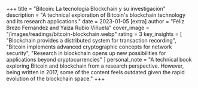+++
title = "Bitcoin: La tecnología Blockchain y su investigación"
description = "A technical exploration of Bitcoin's blockchain technology and its research applications."
date = 2023-01-05
[extra]
author = "Féliz Brezo Fernández and Yaiza Rubio Viñuela"
cover_image = "/images/readings/bitcoin-blockchain.webp"
rating = 3
key_insights = [
    "Blockchain provides a distributed system for transaction recording",
    "Bitcoin implements advanced cryptographic concepts for network security",
    "Research in blockchain opens up new possibilities for applications beyond cryptocurrencies"
]
personal_note = "A technical book exploring Bitcoin and blockchain from a research perspective. However, being written in 2017, some of the content feels outdated given the rapid evolution of the blockchain space."
+++
